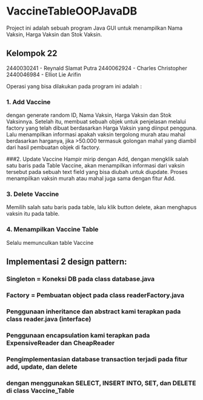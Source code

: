 # VaccineTableOOPJavaDB

Project ini adalah sebuah program Java GUI untuk menampilkan
Nama Vaksin, Harga Vaksin dan Stok Vaksin.

## Kelompok 22
2440030241 - Reynald Slamat Putra
2440062924 - Charles Christopher
2440046984 - Elliot Lie Arifin

Operasi yang bisa dilakukan pada program ini adalah :

### 1. Add Vaccine 
dengan generate random ID, Nama Vaksin, Harga Vaksin dan Stok Vaksinnya. Setelah itu, membuat sebuah objek untuk penjelasan melalui factory yang telah dibuat berdasarkan Harga Vaksin yang diinput pengguna. Lalu menampilkan informasi apakah vaksin tergolong murah atau mahal berdasarkan harganya, jika >50.000 termasuk golongan mahal yang diambil dari hasil pembuatan objek di factory.

###2. Update Vaccine
Hampir mirip dengan Add, dengan mengklik salah satu baris pada Table Vaccine, akan menampilkan informasi dari vaksin tersebut pada sebuah text field yang bisa diubah untuk diupdate. Proses menampilkan vaksin murah atau mahal juga sama dengan fitur Add.

### 3. Delete Vaccine 
Memilih salah satu baris pada table, lalu klik button delete, akan menghapus vaksin itu pada table.

### 4. Menampilkan Vaccine Table
Selalu memunculkan table Vaccine

## Implementasi 2 design pattern:
### Singleton = Koneksi DB pada class database.java
### Factory = Pembuatan object pada class readerFactory.java

### Penggunaan inheritance dan abstract kami terapkan pada class reader.java (interface)
### Penggunaan encapsulation kami terapkan pada ExpensiveReader dan CheapReader

### Pengimplementasian database transaction terjadi pada fitur add, update, dan delete
### dengan menggunakan SELECT, INSERT INTO, SET, dan DELETE di class Vaccine_Table
